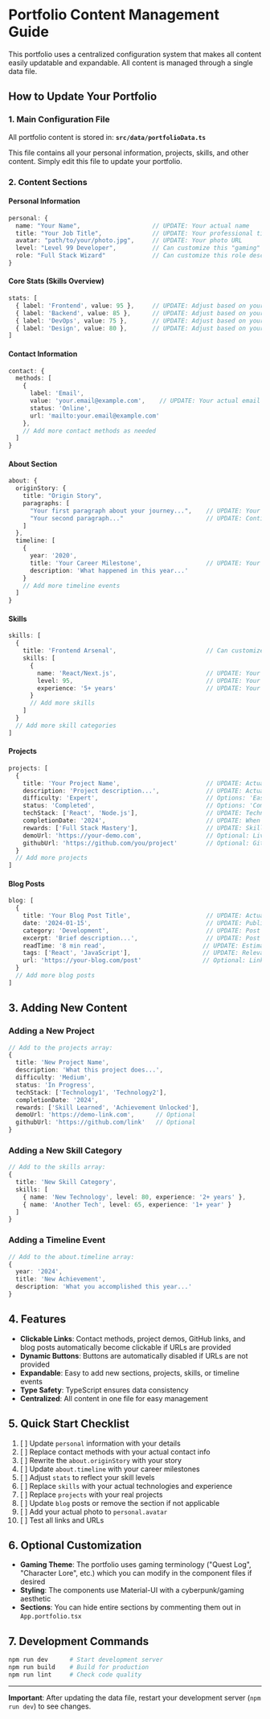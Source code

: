 # Portfolio Content Management Guide

This portfolio uses a centralized configuration system that makes all content easily updatable and expandable. All content is managed through a single data file.

## How to Update Your Portfolio

### 1. Main Configuration File
All portfolio content is stored in: **`src/data/portfolioData.ts`**

This file contains all your personal information, projects, skills, and other content. Simply edit this file to update your portfolio.

### 2. Content Sections

#### Personal Information
```typescript
personal: {
  name: "Your Name",                    // UPDATE: Your actual name
  title: "Your Job Title",              // UPDATE: Your professional title  
  avatar: "path/to/your/photo.jpg",     // UPDATE: Your photo URL
  level: "Level 99 Developer",          // Can customize this "gaming" title
  role: "Full Stack Wizard"             // Can customize this role description
}
```

#### Core Stats (Skills Overview)
```typescript
stats: [
  { label: 'Frontend', value: 95 },     // UPDATE: Adjust based on your skills (0-100)
  { label: 'Backend', value: 85 },      // UPDATE: Adjust based on your skills
  { label: 'DevOps', value: 75 },       // UPDATE: Adjust based on your skills  
  { label: 'Design', value: 80 },       // UPDATE: Adjust based on your skills
]
```

#### Contact Information
```typescript
contact: {
  methods: [
    { 
      label: 'Email', 
      value: 'your.email@example.com',    // UPDATE: Your actual email
      status: 'Online',
      url: 'mailto:your.email@example.com'
    },
    // Add more contact methods as needed
  ]
}
```

#### About Section
```typescript
about: {
  originStory: {
    title: "Origin Story",
    paragraphs: [
      "Your first paragraph about your journey...",    // UPDATE: Your actual story
      "Your second paragraph..."                       // UPDATE: Continue your story
    ]
  },
  timeline: [
    {
      year: '2020',
      title: 'Your Career Milestone',                  // UPDATE: Your actual timeline
      description: 'What happened in this year...'
    }
    // Add more timeline events
  ]
}
```

#### Skills
```typescript
skills: [
  {
    title: 'Frontend Arsenal',                         // Can customize category names
    skills: [
      { 
        name: 'React/Next.js',                         // UPDATE: Your actual skills
        level: 95,                                     // UPDATE: Your skill level (0-100)
        experience: '5+ years'                         // UPDATE: Your experience
      }
      // Add more skills
    ]
  }
  // Add more skill categories
]
```

#### Projects
```typescript
projects: [
  {
    title: 'Your Project Name',                        // UPDATE: Actual project name
    description: 'Project description...',             // UPDATE: Actual description
    difficulty: 'Expert',                              // Options: 'Easy', 'Medium', 'Hard', 'Expert'
    status: 'Completed',                               // Options: 'Completed', 'In Progress', 'Planning'
    techStack: ['React', 'Node.js'],                   // UPDATE: Technologies used
    completionDate: '2024',                            // UPDATE: When completed
    rewards: ['Full Stack Mastery'],                   // UPDATE: Skills gained/highlights
    demoUrl: 'https://your-demo.com',                  // Optional: Live demo URL
    githubUrl: 'https://github.com/you/project'        // Optional: GitHub repository
  }
  // Add more projects
]
```

#### Blog Posts
```typescript
blog: [
  {
    title: 'Your Blog Post Title',                     // UPDATE: Actual blog post
    date: '2024-01-15',                                // UPDATE: Publication date
    category: 'Development',                           // UPDATE: Post category
    excerpt: 'Brief description...',                   // UPDATE: Post summary
    readTime: '8 min read',                           // UPDATE: Estimated read time
    tags: ['React', 'JavaScript'],                    // UPDATE: Relevant tags
    url: 'https://your-blog.com/post'                 // Optional: Link to actual post
  }
  // Add more blog posts
]
```

## 3. Adding New Content

### Adding a New Project
```typescript
// Add to the projects array:
{
  title: 'New Project Name',
  description: 'What this project does...',
  difficulty: 'Medium',
  status: 'In Progress',
  techStack: ['Technology1', 'Technology2'],
  completionDate: '2024',
  rewards: ['Skill Learned', 'Achievement Unlocked'],
  demoUrl: 'https://demo-link.com',      // Optional
  githubUrl: 'https://github.com/link'   // Optional
}
```

### Adding a New Skill Category
```typescript
// Add to the skills array:
{
  title: 'New Skill Category',
  skills: [
    { name: 'New Technology', level: 80, experience: '2+ years' },
    { name: 'Another Tech', level: 65, experience: '1+ year' }
  ]
}
```

### Adding a Timeline Event
```typescript
// Add to the about.timeline array:
{
  year: '2024',
  title: 'New Achievement',
  description: 'What you accomplished this year...'
}
```

## 4. Features

- **Clickable Links**: Contact methods, project demos, GitHub links, and blog posts automatically become clickable if URLs are provided
- **Dynamic Buttons**: Buttons are automatically disabled if URLs are not provided
- **Expandable**: Easy to add new sections, projects, skills, or timeline events
- **Type Safety**: TypeScript ensures data consistency
- **Centralized**: All content in one file for easy management

## 5. Quick Start Checklist

1. [ ] Update `personal` information with your details
2. [ ] Replace contact methods with your actual contact info
3. [ ] Rewrite the `about.originStory` with your story
4. [ ] Update `about.timeline` with your career milestones
5. [ ] Adjust `stats` to reflect your skill levels
6. [ ] Replace `skills` with your actual technologies and experience
7. [ ] Replace `projects` with your real projects
8. [ ] Update `blog` posts or remove the section if not applicable
9. [ ] Add your actual photo to `personal.avatar`
10. [ ] Test all links and URLs

## 6. Optional Customization

- **Gaming Theme**: The portfolio uses gaming terminology ("Quest Log", "Character Lore", etc.) which you can modify in the component files if desired
- **Styling**: The components use Material-UI with a cyberpunk/gaming aesthetic
- **Sections**: You can hide entire sections by commenting them out in `App.portfolio.tsx`

## 7. Development Commands

```bash
npm run dev      # Start development server
npm run build    # Build for production  
npm run lint     # Check code quality
```

---

**Important**: After updating the data file, restart your development server (`npm run dev`) to see changes.